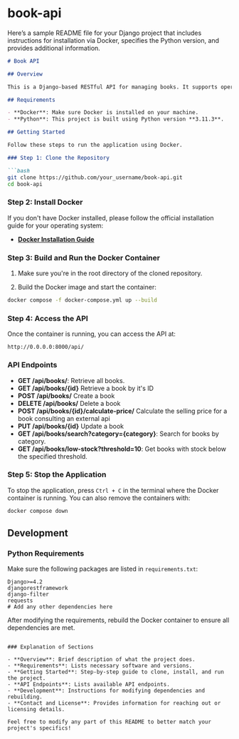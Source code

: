 # book-api
Here’s a sample README file for your Django project that includes instructions for installation via Docker, specifies the Python version, and provides additional information.

```markdown
# Book API

## Overview

This is a Django-based RESTful API for managing books. It supports operations like searching for books by category and retrieving low-stock book entries.

## Requirements

- **Docker**: Make sure Docker is installed on your machine.
- **Python**: This project is built using Python version **3.11.3**.

## Getting Started

Follow these steps to run the application using Docker.

### Step 1: Clone the Repository

```bash
git clone https://github.com/your_username/book-api.git
cd book-api
```

### Step 2: Install Docker

If you don't have Docker installed, please follow the official installation guide for your operating system:

- **[Docker Installation Guide](https://docs.docker.com/get-docker/)**

### Step 3: Build and Run the Docker Container

1. Make sure you're in the root directory of the cloned repository.

2. Build the Docker image and start the container:

```bash
docker compose -f docker-compose.yml up --build
```

### Step 4: Access the API

Once the container is running, you can access the API at:

```plaintext
http://0.0.0.0:8000/api/
```

### API Endpoints

- **GET /api/books/**: Retrieve all books.
- **GET /api/books/{id}** Retrieve a book by it's ID
- **POST /api/books/** Create a book
- **DELETE /api/books/** Delete a book
- **POST /api/books/{id}/calculate-price/** Calculate the selling price for a book consulting an external api
- **PUT /api/books/{id}** Update a book
- **GET /api/books/search?category={category}**: Search for books by category.
- **GET /api/books/low-stock?threshold=10**: Get books with stock below the specified threshold.

### Step 5: Stop the Application

To stop the application, press `Ctrl + C` in the terminal where the Docker container is running. You can also remove the containers with:

```bash
docker compose down
```

## Development

### Python Requirements

Make sure the following packages are listed in `requirements.txt`:

```
Django>=4.2
djangorestframework
django-filter
requests
# Add any other dependencies here
```

After modifying the requirements, rebuild the Docker container to ensure all dependencies are met.

```

### Explanation of Sections

- **Overview**: Brief description of what the project does.
- **Requirements**: Lists necessary software and versions.
- **Getting Started**: Step-by-step guide to clone, install, and run the project.
- **API Endpoints**: Lists available API endpoints.
- **Development**: Instructions for modifying dependencies and rebuilding.
- **Contact and License**: Provides information for reaching out or licensing details.

Feel free to modify any part of this README to better match your project's specifics!
